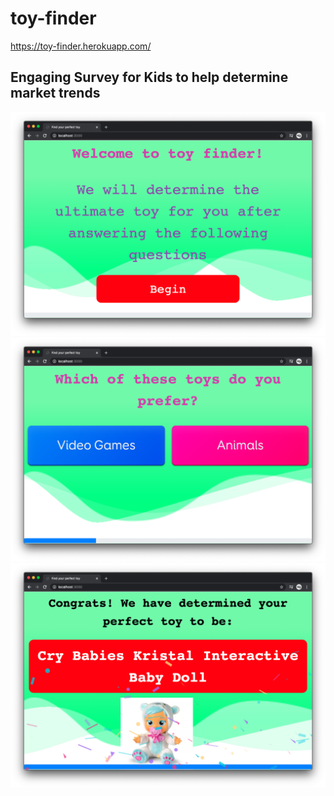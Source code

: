 # toy-finder
https://toy-finder.herokuapp.com/

## Engaging Survey for Kids to help determine market trends

![start-screenshot](https://raw.githubusercontent.com/Lucaszw/toy-finder/master/start-screenshot.png)
![question-screenshot](https://raw.githubusercontent.com/Lucaszw/toy-finder/master/question-preview.png)
![results-screenshot](https://github.com/Lucaszw/toy-finder/blob/master/results-preview.png?raw=true)
